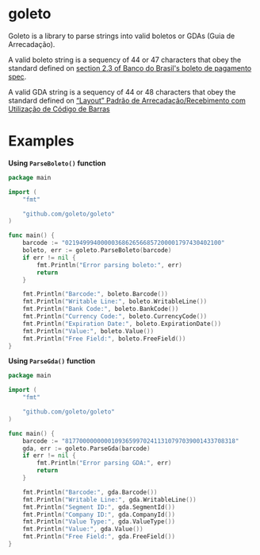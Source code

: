 # goleto

Goleto is a library to parse strings into valid boletos or GDAs (Guia de Arrecadação).

A valid boleto string is a sequency of 44 or 47 characters that obey the standard defined on [section 2.3 of Banco do Brasil's boleto de pagamento spec](https://www.bb.com.br/docs/pub/emp/empl/dwn/Doc5175Bloqueto.pdf).

A valid GDA string is a sequency of 44 or 48 characters that obey the standard defined on [“Layout” Padrão de Arrecadação/Recebimento com Utilização de Código de Barras](https://cmsarquivos.febraban.org.br/Arquivos/documentos/PDF/Layout%20-%20C%C3%B3digo%20de%20Barras%20-%20Vers%C3%A3o%207%20-%2001_03_2023_mn.pdf)

# Examples

**Using `ParseBoleto()` function**

```go
package main

import (
    "fmt"

    "github.com/goleto/goleto"
)

func main() {
    barcode := "02194999400000368626566857200001797430402100"
    boleto, err := goleto.ParseBoleto(barcode)
    if err != nil {
        fmt.Println("Error parsing boleto:", err)
        return
    }

    fmt.Println("Barcode:", boleto.Barcode())
    fmt.Println("Writable Line:", boleto.WritableLine())
    fmt.Println("Bank Code:", boleto.BankCode())
    fmt.Println("Currency Code:", boleto.CurrencyCode())
    fmt.Println("Expiration Date:", boleto.ExpirationDate())
    fmt.Println("Value:", boleto.Value())
    fmt.Println("Free Field:", boleto.FreeField())
}
```

**Using `ParseGda()` function**

```go
package main

import (
    "fmt"

    "github.com/goleto/goleto"
)

func main() {
    barcode := "817700000000010936599702411310797039001433708318"
    gda, err := goleto.ParseGda(barcode)
    if err != nil {
        fmt.Println("Error parsing GDA:", err)
        return
    }

    fmt.Println("Barcode:", gda.Barcode())
    fmt.Println("Writable Line:", gda.WritableLine())
    fmt.Println("Segment ID:", gda.SegmentId())
    fmt.Println("Company ID:", gda.CompanyId())
    fmt.Println("Value Type:", gda.ValueType())
    fmt.Println("Value:", gda.Value())
    fmt.Println("Free Field:", gda.FreeField())
}
```
